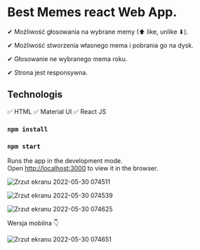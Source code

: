 # Best Memes react Web App.


✔ Możliwość głosowania na wybrane memy (⬆ like, unlike ⬇).

✔ Możliwość stworzenia własnego mema i pobrania go na dysk.

✔ Głosowanie ne wybranego mema roku.

✔ Strona jest responsywna.


## Technologis

✅ HTML
✅ Material UI
✅ React JS

### `npm install`

### `npm start`

Runs the app in the development mode.<br />
Open [http://localhost:3000](http://localhost:3000) to view it in the browser.

![Zrzut ekranu 2022-05-30 074511](https://user-images.githubusercontent.com/92208474/170926442-36cdaee7-bb5a-4472-8a4d-709a36cc41f9.jpg)

![Zrzut ekranu 2022-05-30 074539](https://user-images.githubusercontent.com/92208474/170926452-d15a31bc-0684-4aae-a021-617d2da836a8.jpg)

![Zrzut ekranu 2022-05-30 074625](https://user-images.githubusercontent.com/92208474/170926458-3f2457d2-c5e2-4173-b1ff-fdcc42f23c5f.jpg)

Wersja mobilna 👇

![Zrzut ekranu 2022-05-30 074651](https://user-images.githubusercontent.com/92208474/170926464-7cbb05cf-7e00-4588-85f5-1d1aaae16738.jpg)
